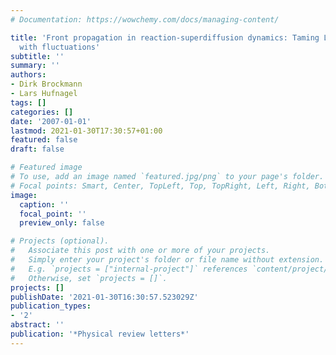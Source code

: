 ```yaml
---
# Documentation: https://wowchemy.com/docs/managing-content/

title: 'Front propagation in reaction-superdiffusion dynamics: Taming Lévy flights
  with fluctuations'
subtitle: ''
summary: ''
authors:
- Dirk Brockmann
- Lars Hufnagel
tags: []
categories: []
date: '2007-01-01'
lastmod: 2021-01-30T17:30:57+01:00
featured: false
draft: false

# Featured image
# To use, add an image named `featured.jpg/png` to your page's folder.
# Focal points: Smart, Center, TopLeft, Top, TopRight, Left, Right, BottomLeft, Bottom, BottomRight.
image:
  caption: ''
  focal_point: ''
  preview_only: false

# Projects (optional).
#   Associate this post with one or more of your projects.
#   Simply enter your project's folder or file name without extension.
#   E.g. `projects = ["internal-project"]` references `content/project/deep-learning/index.md`.
#   Otherwise, set `projects = []`.
projects: []
publishDate: '2021-01-30T16:30:57.523029Z'
publication_types:
- '2'
abstract: ''
publication: '*Physical review letters*'
---
```

